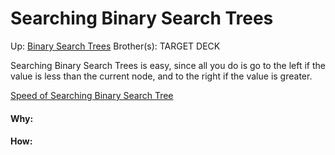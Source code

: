 # Searching Binary Search Trees

Up: [Binary Search Trees](binary_search_trees)
Brother(s):
TARGET DECK

Searching Binary Search Trees is easy, since all you do is go to the left if the value is less than the current node, and to the right if the value is greater.

[Speed of Searching Binary Search Tree](speed_of_searching_binary_search_tree)






































#### Why:
#### How:









